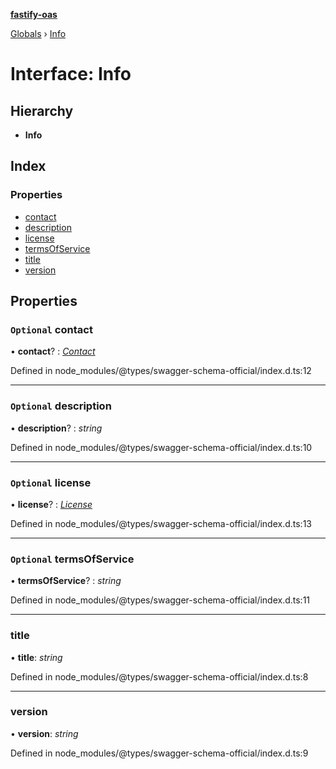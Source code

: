 **[fastify-oas](../README.md)**

[Globals](../README.md) › [Info](info.md)

# Interface: Info

## Hierarchy

* **Info**

## Index

### Properties

* [contact](info.md#optional-contact)
* [description](info.md#optional-description)
* [license](info.md#optional-license)
* [termsOfService](info.md#optional-termsofservice)
* [title](info.md#title)
* [version](info.md#version)

## Properties

### `Optional` contact

• **contact**? : *[Contact](contact.md)*

Defined in node_modules/@types/swagger-schema-official/index.d.ts:12

___

### `Optional` description

• **description**? : *string*

Defined in node_modules/@types/swagger-schema-official/index.d.ts:10

___

### `Optional` license

• **license**? : *[License](license.md)*

Defined in node_modules/@types/swagger-schema-official/index.d.ts:13

___

### `Optional` termsOfService

• **termsOfService**? : *string*

Defined in node_modules/@types/swagger-schema-official/index.d.ts:11

___

###  title

• **title**: *string*

Defined in node_modules/@types/swagger-schema-official/index.d.ts:8

___

###  version

• **version**: *string*

Defined in node_modules/@types/swagger-schema-official/index.d.ts:9
